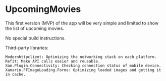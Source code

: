  # UpcomingMovies
 This first version (MVP) of the app will be very simple and limited to show the list of upcoming movies.

No special build instructions.

Third-party libraries:

	Modernhttpclient: Optimizing the networking stack on each platform.
	Refit: Make API calls easier and reusable.
	Xam.Plugin.Connectivity: Checking connection status of mobile device.
	Xamarin.FFImageLoading.Forms: Optimizing loaded images and getting it in cache.
